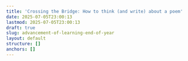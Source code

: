 ```yaml
---
title: 'Crossing the Bridge: How to think (and write) about a poem'
date: 2025-07-05T23:00:13
lastmod: 2025-07-05T23:00:13
draft: true
slug: advancement-of-learning-end-of-year
layout: default
structure: []
anchors: []
---
```


